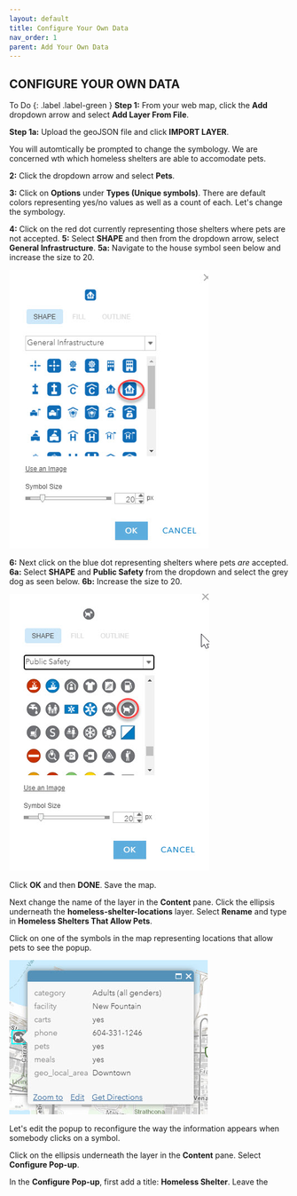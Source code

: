 ```yaml
---
layout: default
title: Configure Your Own Data
nav_order: 1
parent: Add Your Own Data
---
```


## CONFIGURE YOUR OWN DATA

To Do
{: .label .label-green }
**Step 1:** From your web map, click the **Add** dropdown arrow and select **Add Layer From File**.

   **Step 1a:** Upload the geoJSON file and click **IMPORT LAYER**.

You will automtically be prompted to change the symbology. 
We are concerned wth which homeless shelters are able to accomodate pets.

**2:** Click the dropdown arrow and select **Pets**. 

**3:** Click on **Options** under **Types (Unique symbols)**.
There are default colors representing yes/no values as well as a count of each.
Let's change the symbology.

**4:** Click on the red dot currently representing those shelters where pets are not accepted.
**5:** Select **SHAPE** and then from the dropdown arrow, select **General Infrastructure**. 
  **5a:** Navigate to the house symbol seen below and increase the size to 20.

![blueHouse.jpg](https://raw.githubusercontent.com/fiddleHeads/intro-AGOL/master/content/images/blueHouse.jpg)

**6:** Next click on the blue dot representing shelters where pets *are* accepted.
  **6a:** Select **SHAPE** and **Public Safety** from the dropdown and select the grey dog as seen below. 
  **6b:** Increase the size to 20.

![greydog.jpg](https://raw.githubusercontent.com/fiddleHeads/intro-AGOL/master/content/images/greyDog.jpg)

Click **OK** and then **DONE**.
Save the map.

Next change the name of the layer in the **Content** pane.
Click the ellipsis underneath the **homeless-shelter-locations** layer.
Select **Rename** and type in **Homeless Shelters That Allow Pets**.

Click on one of the symbols in the map representing locations that allow pets to see the popup.

![popup.jpg](https://raw.githubusercontent.com/fiddleHeads/intro-AGOL/master/content/images/popup.jpg)

Let's edit the popup to reconfigure the way the information appears when somebody clicks on a symbol.

Click on the ellipsis underneath the layer in the **Content** pane. 
Select **Configure Pop-up**.

In the **Configure Pop-up**, first add a title: **Homeless Shelter**.
Leave the 



